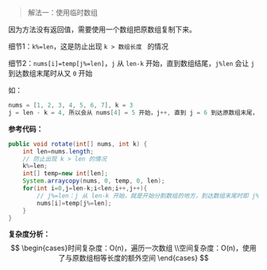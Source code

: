 > 解法一：使用临时数组

因为方法没有返回值，需要使用一个数组把原数组复制下来。

细节1：`k%=len`，这是防止出现 `k > 数组长度 ` 的情况

细节2：`nums[i]=temp[j%=len]`，`j` 从 `len-k` 开始，直到数组结尾，`j%len` 会让 `j` 到达数组末尾时从又 `0` 开始

如：

```java
nums = [1, 2, 3, 4, 5, 6, 7], k = 3
j = len - k = 4, 所以会从 nums[4] = 5 开始，j++, 直到 j = 6 到达原数组末尾，j++ 后 j % len = 0
```



**参考代码：**

```java
public void rotate(int[] nums, int k) {
    int len=nums.length;
    // 防止出现 k > len 的情况
    k%=len;
    int[] temp=new int[len];
    System.arraycopy(nums, 0, temp, 0, len);
    for(int i=0,j=len-k;i<len;i++,j++){
        // j%=len：j 从 len-k 开始，就是开始分割数组的地方，到达数组末尾时即 j%len==0 的时候，从头开始
        nums[i]=temp[j%=len];
    }
}
```

**复杂度分析：**
$$
\begin{cases}时间复杂度：O(n)，遍历一次数组 \\空间复杂度：O(n)，使用了与原数组相等长度的额外空间 \end{cases}
$$
